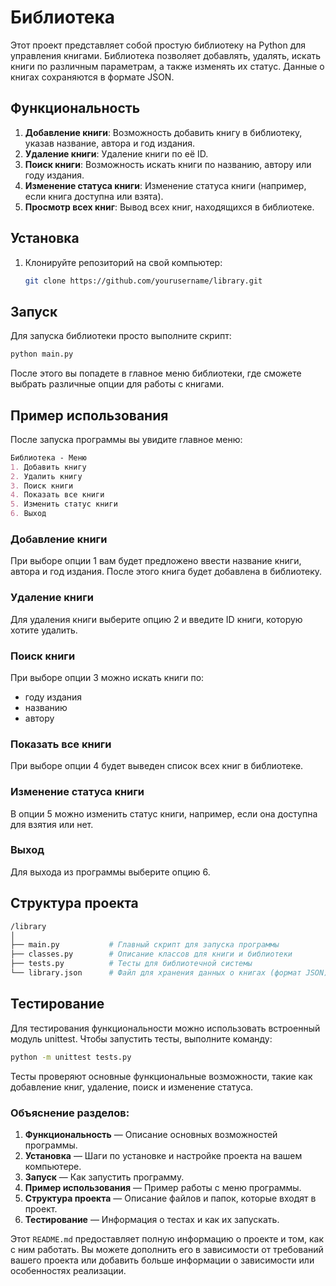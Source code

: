 # Библиотека

Этот проект представляет собой простую библиотеку на Python для управления книгами. Библиотека позволяет добавлять, удалять, искать книги по различным параметрам, а также изменять их статус. Данные о книгах сохраняются в формате JSON.

## Функциональность

1. **Добавление книги**: Возможность добавить книгу в библиотеку, указав название, автора и год издания.
2. **Удаление книги**: Удаление книги по её ID.
3. **Поиск книги**: Возможность искать книги по названию, автору или году издания.
4. **Изменение статуса книги**: Изменение статуса книги (например, если книга доступна или взята).
5. **Просмотр всех книг**: Вывод всех книг, находящихся в библиотеке.

## Установка

1. Клонируйте репозиторий на свой компьютер:

   ```bash
   git clone https://github.com/yourusername/library.git
   ```
   
## Запуск
Для запуска библиотеки просто выполните скрипт:


```bash
python main.py
```

После этого вы попадете в главное меню библиотеки, где сможете выбрать различные опции для работы с книгами.

## Пример использования
После запуска программы вы увидите главное меню:


```markdown
Библиотека - Меню
1. Добавить книгу
2. Удалить книгу
3. Поиск книги
4. Показать все книги
5. Изменить статус книги
6. Выход
```

### Добавление книги
При выборе опции 1 вам будет предложено ввести название книги, автора и год издания. После этого книга будет добавлена в библиотеку.

### Удаление книги
Для удаления книги выберите опцию 2 и введите ID книги, которую хотите удалить.

### Поиск книги
При выборе опции 3 можно искать книги по:

- году издания
- названию
- автору
### Показать все книги
При выборе опции 4 будет выведен список всех книг в библиотеке.

### Изменение статуса книги
В опции 5 можно изменить статус книги, например, если она доступна для взятия или нет.

### Выход
Для выхода из программы выберите опцию 6.

## Структура проекта
```bash
/library
│
├── main.py           # Главный скрипт для запуска программы
├── classes.py        # Описание классов для книги и библиотеки
├── tests.py          # Тесты для библиотечной системы
└── library.json      # Файл для хранения данных о книгах (формат JSON)
```
## Тестирование
Для тестирования функциональности можно использовать встроенный модуль unittest. Чтобы запустить тесты, выполните команду:


```bash
python -m unittest tests.py
```
Тесты проверяют основные функциональные возможности, такие как добавление книг, удаление, поиск и изменение статуса.

### Объяснение разделов:

1. **Функциональность** — Описание основных возможностей программы.
2. **Установка** — Шаги по установке и настройке проекта на вашем компьютере.
3. **Запуск** — Как запустить программу.
4. **Пример использования** — Пример работы с меню программы.
5. **Структура проекта** — Описание файлов и папок, которые входят в проект.
6. **Тестирование** — Информация о тестах и как их запускать.

Этот `README.md` предоставляет полную информацию о проекте и том, как с ним работать. Вы можете дополнить его в зависимости от требований вашего проекта или добавить больше информации о зависимости или особенностях реализации.


